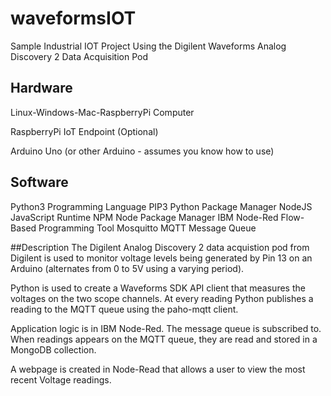 # waveformsIOT
Sample Industrial IOT Project Using the Digilent Waveforms Analog Discovery 2 Data Acquisition Pod

## Hardware

Linux-Windows-Mac-RaspberryPi Computer

RaspberryPi IoT Endpoint (Optional)

Arduino Uno (or other Arduino - assumes you know how to use)

## Software
Python3 Programming Language
PIP3 Python Package Manager
NodeJS JavaScript Runtime
NPM Node Package Manager
IBM Node-Red Flow-Based Programming Tool
Mosquitto MQTT Message Queue

##Description
The Digilent Analog Discovery 2 data acquistion pod from Digilent is used to monitor voltage levels being generated by Pin 13 on an Arduino (alternates from 0 to 5V using a varying period).

Python is used to create a Waveforms SDK API client that measures the voltages on the two scope channels.  At every reading Python publishes a reading to the MQTT queue using the paho-mqtt client.

Application logic is in IBM Node-Red. The message queue is subscribed to.  When readings appears on the MQTT queue, they are read and stored in a MongoDB collection.

A webpage is created in Node-Read that allows a user to view the most recent Voltage readings.
